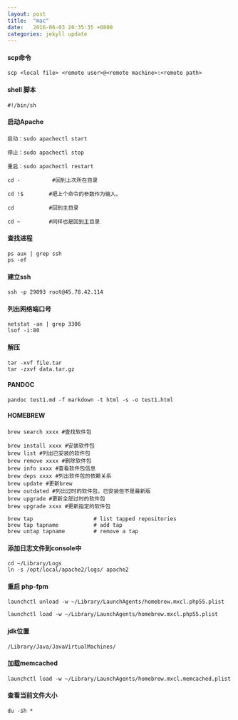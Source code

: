 ```yaml
---
layout: post
title:  "mac"
date:   2016-06-03 20:35:35 +0800
categories: jekyll update
---
```


#### scp命令

```
scp <local file> <remote user>@<remote machine>:<remote path>
```

#### shell 脚本

```
#!/bin/sh
```

#### 启动Apache

```
启动：sudo apachectl start

停止：sudo apachectl stop

重启：sudo apachectl restart
```

```
cd -          #回到上次所在目录

cd !$        #把上个命令的参数作为输入。

cd           #回到主目录

cd ~         #同样也是回到主目录
```

#### 查找进程

```
ps aux | grep ssh
ps -ef
```

#### 建立ssh

```
ssh -p 29093 root@45.78.42.114
```

#### 列出网络端口号

```
netstat -an | grep 3306
lsof -i:80
```

#### 解压

```
tar -xvf file.tar
tar -zxvf data.tar.gz
```

#### PANDOC

```
pandoc test1.md -f markdown -t html -s -o test1.html
```

#### HOMEBREW

```
brew search xxxx #查找软件包

brew install xxxx #安装软件包
brew list #列出已安装的软件包
brew remove xxxx #删除软件包
brew info xxxx #查看软件包信息
brew deps xxxx #列出软件包的依赖关系
brew update #更新brew
brew outdated #列出过时的软件包，已安装但不是最新版
brew upgrade #更新全部过时的软件包
brew upgrade xxxx #更新指定的软件包

brew tap                   # list tapped repositories
brew tap tapname           # add tap
brew untap tapname         # remove a tap
```

#### 添加日志文件到console中

```
cd ~/Library/Logs
ln -s /opt/local/apache2/logs/ apache2
```

#### 重启 php-fpm

```
launchctl unload -w ~/Library/LaunchAgents/homebrew.mxcl.php55.plist

launchctl load -w ~/Library/LaunchAgents/homebrew.mxcl.php55.plist
```

#### jdk位置

```
/Library/Java/JavaVirtualMachines/
```

#### 加载memcached

```
launchctl load -w ~/Library/LaunchAgents/homebrew.mxcl.memcached.plist
```

#### 查看当前文件大小

```
du -sh *
```